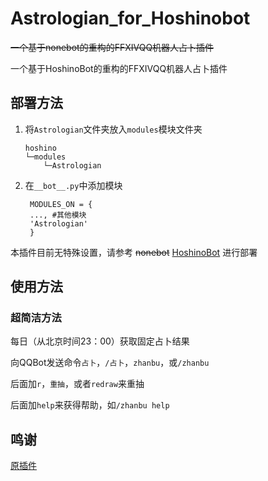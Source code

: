 # Astrologian_for_Hoshinobot
 ~~一个基于nonebot的重构的FFXIVQQ机器人占卜插件~~

 一个基于HoshinoBot的重构的FFXIVQQ机器人占卜插件

 ## 部署方法
1. 将`Astrologian`文件夹放入`modules`模块文件夹
   
    ```
    hoshino
    └─modules
        └─Astrologian
    ```

2. 在`__bot__.py`中添加模块
   ```
    MODULES_ON = {
    ..., #其他模块
    'Astrologian'
    }
   ```
本插件目前无特殊设置，请参考 ~~nonebot~~ [HoshinoBot](https://github.com/Ice-Cirno/HoshinoBot) 进行部署

## 使用方法

### 超简洁方法

每日（从北京时间23：00）获取固定占卜结果

向QQBot发送命令`占卜`，`/占卜`，`zhanbu`，或`/zhanbu`

后面加`r`，`重抽`，或者`redraw`来重抽

后面加`help`来获得帮助，如`/zhanbu help`

## 鸣谢

[原插件](https://github.com/LittleNightmare/onebot_Astrologian_FFXIV)


